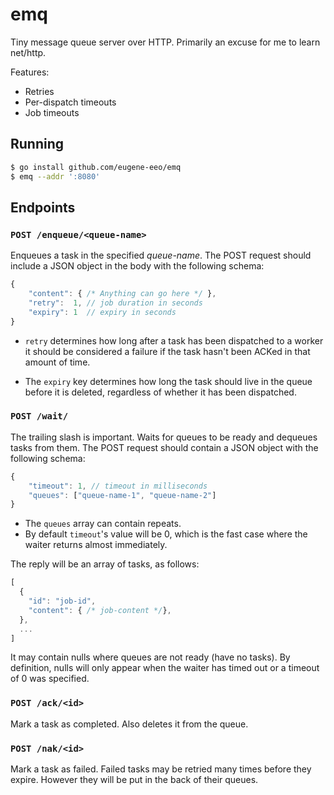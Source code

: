 # emq

Tiny message queue server over HTTP.
Primarily an excuse for me to learn net/http.

Features:

 - Retries
 - Per-dispatch timeouts
 - Job timeouts

## Running

```sh
$ go install github.com/eugene-eeo/emq
$ emq --addr ':8080'
```

## Endpoints

### `POST /enqueue/<queue-name>`

Enqueues a task in the specified *queue-name*.
The POST request should include a JSON object in the body with the following schema:

```js
{
    "content": { /* Anything can go here */ },
    "retry":  1, // job duration in seconds
    "expiry": 1  // expiry in seconds
}
```

 - `retry` determines how long after a task has been
  dispatched to a worker it should be considered a failure
  if the task hasn't been ACKed in that amount of time.

 - The `expiry` key determines how long the task should live
  in the queue before it is deleted, regardless of whether it
  has been dispatched.

### `POST /wait/`

The trailing slash is important.
Waits for queues to be ready and dequeues tasks from them.
The POST request should contain a JSON object with the following schema:

```js
{
    "timeout": 1, // timeout in milliseconds
    "queues": ["queue-name-1", "queue-name-2"]
}
```

 - The `queues` array can contain repeats.
 - By default `timeout`'s value will be 0, which is the fast case
   where the waiter returns almost immediately.

The reply will be an array of tasks, as follows:

```js
[
  {
    "id": "job-id",
    "content": { /* job-content */},
  },
  ...
]
```

It may contain nulls where queues are not ready (have no tasks).
By definition, nulls will only appear when the waiter has timed
out or a timeout of 0 was specified.

### `POST /ack/<id>`

Mark a task as completed.
Also deletes it from the queue.

### `POST /nak/<id>`

Mark a task as failed.
Failed tasks may be retried many times before they expire.
However they will be put in the back of their queues.
